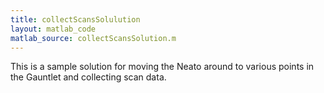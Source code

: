 ```yaml
---
title: collectScansSolulution
layout: matlab_code
matlab_source: collectScansSolution.m
---
```

This is a sample solution for moving the Neato around to various points in the Gauntlet and collecting scan data.
